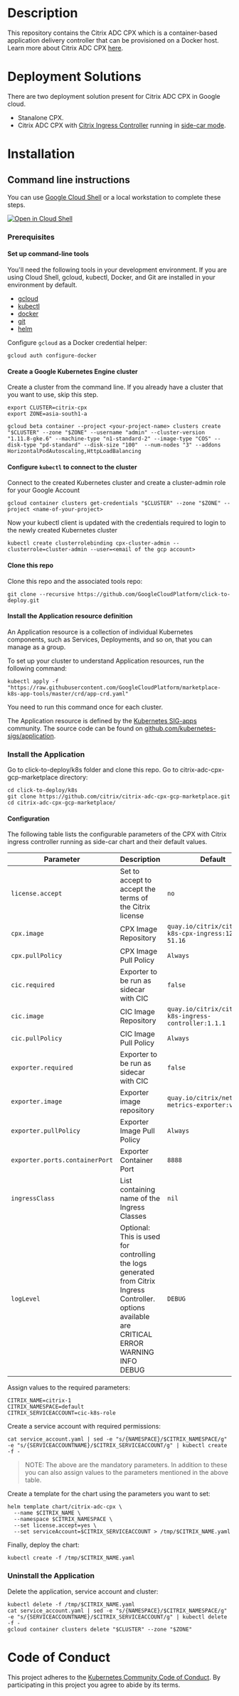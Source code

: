 # **Description**

This repository contains the Citrix ADC CPX which is a container-based application delivery controller that can be provisioned on a Docker host. Learn more about Citrix ADC CPX [here](https://docs.citrix.com/en-us/citrix-adc-cpx/12-1/about.html).

# **Deployment Solutions**

There are two deployment solution present for Citrix ADC CPX in Google cloud.

* Stanalone CPX.
* Citrix ADC CPX with [Citrix Ingress Controller](https://github.com/citrix/citrix-k8s-ingress-controller) running in [side-car mode](https://kubernetes.io/docs/concepts/workloads/pods/pod-overview/).

# **Installation**
## **Command line instructions**
You can use [Google Cloud Shell](https://cloud.google.com/shell/) or a local
workstation to complete these steps.

[![Open in Cloud Shell](http://gstatic.com/cloudssh/images/open-btn.svg)](https://console.cloud.google.com/cloudshell/editor?cloudshell_git_repo=https://github.com/GoogleCloudPlatform/click-to-deploy&cloudshell_working_dir=k8s/jenkins)

### Prerequisites
#### Set up command-line tools
You'll need the following tools in your development environment. If you are using Cloud Shell, gcloud, kubectl, Docker, and Git are installed in your environment by default.

* [gcloud](https://cloud.google.com/sdk/gcloud/)
* [kubectl](https://kubernetes.io/docs/reference/kubectl/overview/)
* [docker](https://docs.docker.com/install/)
* [git](https://git-scm.com/book/en/v2/Getting-Started-Installing-Git)
* [helm](https://helm.sh)

Configure `gcloud` as a Docker credential helper:

```shell
gcloud auth configure-docker
```

#### Create a Google Kubernetes Engine cluster
Create a cluster from the command line. If you already have a cluster that you
want to use, skip this step.
```shell
export CLUSTER=citrix-cpx
export ZONE=asia-south1-a
```
```shell
gcloud beta container --project <your-project-name> clusters create "$CLUSTER" --zone "$ZONE" --username "admin" --cluster-version "1.11.8-gke.6" --machine-type "n1-standard-2" --image-type "COS" --disk-type "pd-standard" --disk-size "100"  --num-nodes "3" --addons HorizontalPodAutoscaling,HttpLoadBalancing
```

#### Configure `kubectl` to connect to the cluster
Connect to the created Kubernetes cluster and create a cluster-admin role for your Google Account

```shell
gcloud container clusters get-credentials "$CLUSTER" --zone "$ZONE" --project <name-of-your-project>
```
Now your kubectl client is updated with the credentials required to login to the newly created Kubernetes cluster

```shell
kubectl create clusterrolebinding cpx-cluster-admin --clusterrole=cluster-admin --user=<email of the gcp account>
```

#### Clone this repo
Clone this repo and the associated tools repo:
```shell
git clone --recursive https://github.com/GoogleCloudPlatform/click-to-deploy.git
```

#### Install the Application resource definition
An Application resource is a collection of individual Kubernetes components,
such as Services, Deployments, and so on, that you can manage as a group.

To set up your cluster to understand Application resources, run the following
command:
```shell
kubectl apply -f "https://raw.githubusercontent.com/GoogleCloudPlatform/marketplace-k8s-app-tools/master/crd/app-crd.yaml"
```
You need to run this command once for each cluster.

The Application resource is defined by the
[Kubernetes SIG-apps](https://github.com/kubernetes/community/tree/master/sig-apps)
community. The source code can be found on
[github.com/kubernetes-sigs/application](https://github.com/kubernetes-sigs/application).

### **Install the Application**

Go to click-to-deploy/k8s folder and clone this repo. Go to citrix-adc-cpx-gcp-marketplace directory:
```shell
cd click-to-deploy/k8s
git clone https://github.com/citrix/citrix-adc-cpx-gcp-marketplace.git
cd citrix-adc-cpx-gcp-marketplace/
```

#### Configuration
The following table lists the configurable parameters of the CPX with Citrix ingress controller running as side-car chart and their default values.

| Parameter | Description | Default |
| --------- | ----------- | ------- |
|```license.accept```|Set to accept to accept the terms of the Citrix license| ```no``` |
|```cpx.image```| CPX Image Repository| ```quay.io/citrix/citrix-k8s-cpx-ingress:12.1-51.16```|
|```cpx.pullPolicy```| CPX Image Pull Policy  | ```Always``` |
|```cic.required```| Exporter to be run as sidecar with CIC|```false```|
|```cic.image```| CIC Image Repository| ```quay.io/citrix/citrix-k8s-ingress-controller:1.1.1```|
|```cic.pullPolicy```| CIC Image Pull Policy  | ```Always``` |
|```exporter.required```| Exporter to be run as sidecar with CIC|```false```|
|```exporter.image```| Exporter image repository|```quay.io/citrix/netscaler-metrics-exporter:v1.0.4 ```|
|```exporter.pullPolicy```| Exporter Image Pull Policy|```Always```|
|```exporter.ports.containerPort```| Exporter Container Port|```8888```|
|```ingressClass```| List containing name of the Ingress Classes  | ```nil``` |
|```logLevel```|Optional: This is used for controlling the logs generated from Citrix Ingress Controller. options available are CRITICAL ERROR WARNING INFO DEBUG |```DEBUG```|

Assign values to the required parameters:
```shell
CITRIX_NAME=citrix-1
CITRIX_NAMESPACE=default
CITRIX_SERVICEACCOUNT=cic-k8s-role
```

Create a service account with required permissions:
```shell
cat service_account.yaml | sed -e "s/{NAMESPACE}/$CITRIX_NAMESPACE/g" -e "s/{SERVICEACCOUNTNAME}/$CITRIX_SERVICEACCOUNT/g" | kubectl create -f -
```

> NOTE: The above are the mandatory parameters. In addition to these you can also assign values to the parameters mentioned in the above table.

Create a template for the chart using the parameters you want to set:
```
helm template chart/citrix-adc-cpx \
  --name $CITRIX_NAME \
  --namespace $CITRIX_NAMESPACE \
  --set license.accept=yes \
  --set serviceAccount=$CITRIX_SERVICEACCOUNT > /tmp/$CITRIX_NAME.yaml
```

Finally, deploy the chart:
```shell
kubectl create -f /tmp/$CITRIX_NAME.yaml
```

### **Uninstall the Application**
Delete the application, service account and cluster:
```shell
kubectl delete -f /tmp/$CITRIX_NAME.yaml
cat service_account.yaml | sed -e "s/{NAMESPACE}/$CITRIX_NAMESPACE/g" -e "s/{SERVICEACCOUNTNAME}/$CITRIX_SERVICEACCOUNT/g" | kubectl delete -f -
gcloud container clusters delete "$CLUSTER" --zone "$ZONE"
```

# **Code of Conduct**
This project adheres to the [Kubernetes Community Code of Conduct](https://github.com/kubernetes/community/blob/master/code-of-conduct.md). By participating in this project you agree to abide by its terms.

